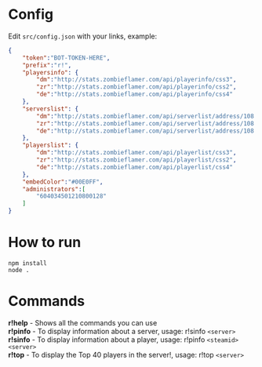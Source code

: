 # Config
Edit `src/config.json` with your links, example:
```json
{
    "token":"BOT-TOKEN-HERE",
    "prefix":"r!",
    "playersinfo": {
        "dm":"http://stats.zombieflamer.com/api/playerinfo/css3",
        "zr":"http://stats.zombieflamer.com/api/playerinfo/css2",
        "de":"http://stats.zombieflamer.com/api/playerinfo/css4"
    },
    "serverslist": {
        "dm":"http://stats.zombieflamer.com/api/serverlist/address/108.61.237.99:27015",
        "zr":"http://stats.zombieflamer.com/api/serverlist/address/108.61.122.187:27015",
        "de":"http://stats.zombieflamer.com/api/serverlist/address/108.61.122.31:27015"
    },
    "playerslist": {
        "dm":"http://stats.zombieflamer.com/api/playerlist/css3",
        "zr":"http://stats.zombieflamer.com/api/playerlist/css2",
        "de":"http://stats.zombieflamer.com/api/playerlist/css4"
    },
    "embedColor":"#00E0FF",
    "administrators":[
        "604034501210800128"
    ]
}
```
# How to run
```
npm install
node .
```
# Commands
**r!help** - Shows all the commands you can use\
**r!pinfo** - To display information about a server, usage: r!sinfo `<server>`\
**r!sinfo** - To display information about a player, usage: r!pinfo `<steamid>` `<server>`\
**r!top** - To display the Top 40 players in the server!, usage: r!top `<server>`